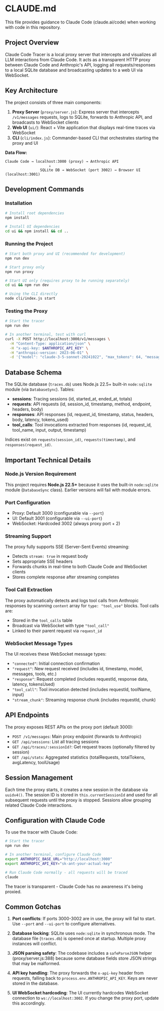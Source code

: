 # CLAUDE.md

This file provides guidance to Claude Code (claude.ai/code) when working with code in this repository.

## Project Overview

Claude Code Tracer is a local proxy server that intercepts and visualizes all LLM interactions from Claude Code. It acts as a transparent HTTP proxy between Claude Code and Anthropic's API, logging all requests/responses to a local SQLite database and broadcasting updates to a web UI via WebSocket.

## Key Architecture

The project consists of three main components:

1. **Proxy Server** (`proxy/server.js`): Express server that intercepts `/v1/messages` requests, logs to SQLite, forwards to Anthropic API, and broadcasts to WebSocket clients
2. **Web UI** (`ui/`): React + Vite application that displays real-time traces via WebSocket
3. **CLI** (`cli/index.js`): Commander-based CLI that orchestrates starting the proxy and UI

**Data Flow:**
```
Claude Code → localhost:3000 (proxy) → Anthropic API
                    ↓
                SQLite DB → WebSocket (port 3002) → Browser UI (localhost:3001)
```

## Development Commands

### Installation
```bash
# Install root dependencies
npm install

# Install UI dependencies
cd ui && npm install && cd ..
```

### Running the Project
```bash
# Start both proxy and UI (recommended for development)
npm run dev

# Start proxy only
npm run proxy

# Start UI only (requires proxy to be running separately)
cd ui && npm run dev

# Using the CLI directly
node cli/index.js start
```

### Testing the Proxy
```bash
# Start the tracer
npm run dev

# In another terminal, test with curl
curl -X POST http://localhost:3000/v1/messages \
  -H "Content-Type: application/json" \
  -H "x-api-key: $ANTHROPIC_API_KEY" \
  -H "anthropic-version: 2023-06-01" \
  -d '{"model": "claude-3-5-sonnet-20241022", "max_tokens": 64, "messages": [{"role": "user", "content": "Say hi"}]}'
```

## Database Schema

The SQLite database (`traces.db`) uses Node.js 22.5+ built-in `node:sqlite` module (via `DatabaseSync`). Tables:

- **sessions**: Tracing sessions (id, started_at, ended_at, totals)
- **requests**: API requests (id, session_id, timestamp, method, endpoint, headers, body)
- **responses**: API responses (id, request_id, timestamp, status, headers, body, latency, tokens_used)
- **tool_calls**: Tool invocations extracted from responses (id, request_id, tool_name, input, output, timestamp)

Indices exist on `requests(session_id)`, `requests(timestamp)`, and `responses(request_id)`.

## Important Technical Details

### Node.js Version Requirement
This project requires **Node.js 22.5+** because it uses the built-in `node:sqlite` module (`DatabaseSync` class). Earlier versions will fail with module errors.

### Port Configuration
- Proxy: Default 3000 (configurable via `--port`)
- UI: Default 3001 (configurable via `--ui-port`)
- WebSocket: Hardcoded 3002 (always proxy port + 2)

### Streaming Support
The proxy fully supports SSE (Server-Sent Events) streaming:
- Detects `stream: true` in request body
- Sets appropriate SSE headers
- Forwards chunks in real-time to both Claude Code and WebSocket clients
- Stores complete response after streaming completes

### Tool Call Extraction
The proxy automatically detects and logs tool calls from Anthropic responses by scanning `content` array for `type: "tool_use"` blocks. Tool calls are:
- Stored in the `tool_calls` table
- Broadcast via WebSocket with type `"tool_call"`
- Linked to their parent request via `request_id`

### WebSocket Message Types
The UI receives these WebSocket message types:
- `"connected"`: Initial connection confirmation
- `"request"`: New request received (includes id, timestamp, model, messages, tools, etc.)
- `"response"`: Request completed (includes requestId, response data, latency, tokensUsed)
- `"tool_call"`: Tool invocation detected (includes requestId, toolName, input)
- `"stream_chunk"`: Streaming response chunk (includes requestId, chunk)

## API Endpoints

The proxy exposes REST APIs on the proxy port (default 3000):

- `POST /v1/messages`: Main proxy endpoint (forwards to Anthropic)
- `GET /api/sessions`: List all tracing sessions
- `GET /api/traces/:sessionId?`: Get request traces (optionally filtered by session)
- `GET /api/stats`: Aggregated statistics (totalRequests, totalTokens, avgLatency, toolUsage)

## Session Management

Each time the proxy starts, it creates a new session in the database via `uuidv4()`. The session ID is stored in `this.currentSessionId` and used for all subsequent requests until the proxy is stopped. Sessions allow grouping related Claude Code interactions.

## Configuration with Claude Code

To use the tracer with Claude Code:

```bash
# Start the tracer
npm run dev

# In another terminal, configure Claude Code
export ANTHROPIC_BASE_URL="http://localhost:3000"
export ANTHROPIC_API_KEY="sk-ant-your-actual-key"

# Run Claude Code normally - all requests will be traced
claude
```

The tracer is transparent - Claude Code has no awareness it's being proxied.

## Common Gotchas

1. **Port conflicts**: If ports 3000-3002 are in use, the proxy will fail to start. Use `--port` and `--ui-port` to configure alternatives.

2. **Database locking**: SQLite uses `node:sqlite` in synchronous mode. The database file (`traces.db`) is opened once at startup. Multiple proxy instances will conflict.

3. **JSON parsing safety**: The codebase includes a `safeParseJSON` helper (proxy/server.js:388) because some database fields store JSON strings that may be malformed.

4. **API key handling**: The proxy forwards the `x-api-key` header from requests, falling back to `process.env.ANTHROPIC_API_KEY`. Keys are never stored in the database.

5. **UI WebSocket hardcoding**: The UI currently hardcodes WebSocket connection to `ws://localhost:3002`. If you change the proxy port, update this accordingly.
